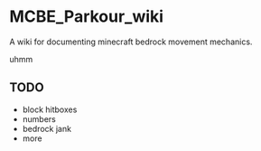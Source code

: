 # MCBE_Parkour_wiki
A wiki for documenting minecraft bedrock movement mechanics.

uhmm

## TODO
+ block hitboxes
+ numbers
+ bedrock jank
+ more
